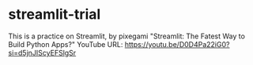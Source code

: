 ﻿# streamlit-trial

This is a practice on Streamlit, by pixegami "Streamlit: The Fatest Way to Build Python Apps?"
YouTube URL: https://youtu.be/D0D4Pa22iG0?si=d5jnJIScyEFSlgSr

